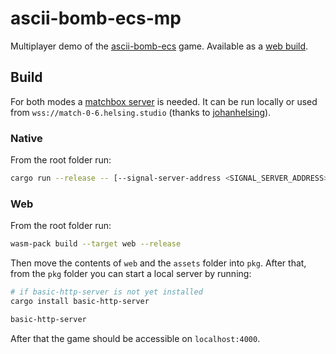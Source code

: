 # ascii-bomb-ecs-mp

Multiplayer demo of the [ascii-bomb-ecs](https://github.com/aleksa2808/ascii-bomb-ecs) game. Available as a [web build](https://aleksa2808.github.io/ascii-bomb-ecs-mp/).

## Build

For both modes a [matchbox server](https://github.com/johanhelsing/matchbox/tree/main/matchbox_server) is needed. It can be run locally or used from `wss://match-0-6.helsing.studio` (thanks to [johanhelsing](https://github.com/johanhelsing)).

### Native

From the root folder run:

```bash
cargo run --release -- [--signal-server-address <SIGNAL_SERVER_ADDRESS>] [-n <NUMBER_OF_PLAYERS>]
```

### Web

From the root folder run:

```bash
wasm-pack build --target web --release
```

Then move the contents of `web` and the `assets` folder into `pkg`. After that, from the `pkg` folder you can start a local server by running:

```bash
# if basic-http-server is not yet installed
cargo install basic-http-server

basic-http-server
```

After that the game should be accessible on `localhost:4000`.
